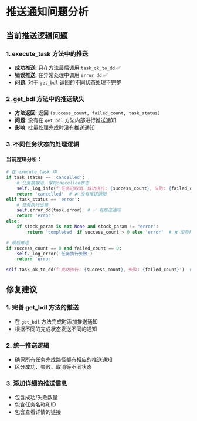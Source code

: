 # 推送通知问题分析

## 当前推送逻辑问题

### 1. execute_task 方法中的推送
- **成功推送**: 只在方法最后调用 `task_ok_to_dd` ✅
- **错误推送**: 在异常处理中调用 `error_dd` ✅
- **问题**: 对于 `get_bdl` 返回的不同状态处理不完整

### 2. get_bdl 方法中的推送缺失
- **方法返回**: 返回 `(success_count, failed_count, task_status)`
- **问题**: 没有在 `get_bdl` 方法内部进行推送通知
- **影响**: 批量处理完成时没有推送通知

### 3. 不同任务状态的处理逻辑

#### 当前逻辑分析：
```python
# 在 execute_task 中
if task_status == 'cancelled':
    # 任务被取消，保持cancelled状态
    self._log_info(f'任务已取消，成功执行: {success_count}, 失败: {failed_count}')
    return 'cancelled'  # ❌ 没有推送通知
elif task_status == 'error':
    # 任务执行出错
    self.error_dd(task.error)  # ✅ 有推送通知
    return 'error'
else:
    if stock_param is not None and stock_param != "error":
        return 'completed' if success_count > 0 else 'error'  # ❌ 没有推送通知

# 最后推送
if success_count == 0 and failed_count == 0:
    self._log_error('任务执行失败')
    return 'error'

self.task_ok_to_dd(f'成功执行: {success_count}, 失败: {failed_count}')  # ✅ 有推送通知
```

## 修复建议

### 1. 完善 get_bdl 方法的推送
- 在 `get_bdl` 方法完成时添加推送通知
- 根据不同的完成状态发送不同的通知

### 2. 统一推送逻辑
- 确保所有任务完成路径都有相应的推送通知
- 区分成功、失败、取消等不同状态

### 3. 添加详细的推送信息
- 包含成功/失败数量
- 包含任务名称和ID
- 包含查看详情的链接
